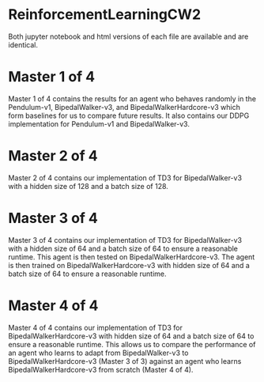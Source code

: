 # ReinforcementLearningCW2
Both jupyter notebook and html versions of each file are available and are identical.

# Master 1 of 4
Master 1 of 4 contains the results for an agent who behaves randomly in the Pendulum-v1, BipedalWalker-v3, and BipedalWalkerHardcore-v3 which form baselines for us to compare future results. It also contains our DDPG implementation for Pendulum-v1 and BipedalWalker-v3. 

# Master 2 of 4
Master 2 of 4 contains our implementation of TD3 for BipedalWalker-v3 with a hidden size of 128 and a batch size of 128.

# Master 3 of 4
Master 3 of 4 contains our implementation of TD3 for BipedalWalker-v3 with a hidden size of 64 and a batch size of 64 to ensure a reasonable runtime. This agent is then tested on BipedalWalkerHardcore-v3. The agent is then trained on BipedalWalkerHardcore-v3 with hidden size of 64 and a batch size of 64 to ensure a reasonable runtime.

# Master 4 of 4
Master 4 of 4 contains our implementation of TD3 for BipedalWalkerHardcore-v3 with hidden size of 64 and a batch size of 64 to ensure a reasonable runtime. This allows us to compare the performance of an agent who learns to adapt from BipedalWalker-v3 to BipedalWalkerHardcore-v3 (Master 3 of 3) against an agent who learns BipedalWalkerHardcore-v3 from scratch (Master 4 of 4).
